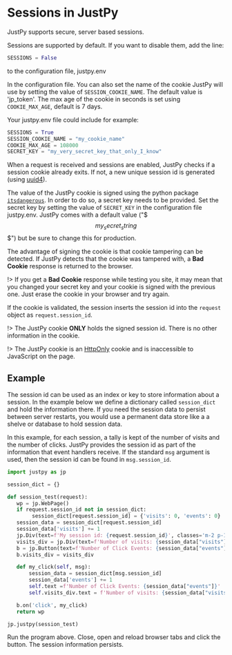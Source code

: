 # Sessions in JustPy


JustPy supports secure, server based sessions.

Sessions are supported by default. If you want to disable them, add the line:
 ```python
SESSIONS = False
```
to the configuration file, justpy.env

In the configuration file. You can also set the name of the cookie JustPy will use by setting the value of
`SESSION_COOKIE_NAME`. The default value is 'jp_token'. The max age of the cookie in seconds is set using `COOKIE_MAX_AGE`, default is 7 days.

Your justpy.env file could include for example:
```python
SESSIONS = True
SESSION_COOKIE_NAME = "my_cookie_name"
COOKIE_MAX_AGE = 108000
SECRET_KEY = "my_very_secret_key_that_only_I_know"
```

When a request is received and sessions are enabled, JustPy checks if a session cookie already exits. If not, a new unique session id is generated (using [uuid4](https://docs.python.org/3/library/uuid.html)).

The value of the JustPy cookie is signed using the python package [`itsdangerous`](https://palletsprojects.com/p/itsdangerous/).  In order to do so, a secret key needs to be provided. Set the secret key by setting the value of `SECRET_KEY` in the configuration file justpy.env. JustPy comes with a default value ("$$$my_secret_string$$$") but be sure to change this for production. 

The advantage of signing the cookie is that cookie tampering  can be detected. If JustPy detects that the cookie was tampered with, a  **Bad Cookie** response is returned to the browser. 

!> If you get a **Bad Cookie** response while testing you site, it may mean that you changed your secret key and your cookie is signed with the previous one. Just erase the cookie in your browser and try again. 

If the cookie is validated, the session inserts the session id into the `request` object as `request.session_id`.

!> The JustPy cookie **ONLY** holds the signed session id. There is no other information in the cookie.

!> The JustPy cookie is an [HttpOnly](https://developer.mozilla.org/en-US/docs/Web/HTTP/Cookies#Creating_cookies) cookie and is inaccessible to JavaScript on the page.

## Example

The session id can be used as an index or key to store information about a session. In the example below we define a dictionary called `session_dict` and hold the information there. If you need the session data to persist between
server restarts, you would use a permanent data store like a a shelve or database to hold session data.

In this example, for each session, a tally is kept of the number of visits and the number of clicks.
JustPy provides the session id as part of the information that event handlers receive. If the standard `msg` argument is used, then the session id can be found in `msg.session_id`.

```python
import justpy as jp

session_dict = {}

def session_test(request):
   wp = jp.WebPage()
   if request.session_id not in session_dict:
        session_dict[request.session_id] = {'visits': 0, 'events': 0}
   session_data = session_dict[request.session_id]
   session_data['visits'] += 1
   jp.Div(text=f'My session id: {request.session_id}', classes='m-2 p-1 text-xl', a=wp)
   visits_div = jp.Div(text=f'Number of visits: {session_data["visits"]}', classes='m-2 p-1 text-xl', a=wp)
   b = jp.Button(text=f'Number of Click Events: {session_data["events"]}', classes='m-1 bg-blue-500 hover:bg-blue-700 text-white font-bold py-2 px-4 rounded-full', a=wp)
   b.visits_div = visits_div

   def my_click(self, msg):
       session_data = session_dict[msg.session_id]
       session_data['events'] += 1
       self.text =f'Number of Click Events: {session_data["events"]}'
       self.visits_div.text = f'Number of visits: {session_data["visits"]}'

   b.on('click', my_click)
   return wp

jp.justpy(session_test)
```

Run the program above. Close, open and reload browser tabs and click the button. The session information persists.